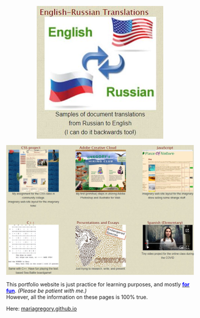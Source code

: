 <p align="center" style="text-align: center;">
  <a href="https://github.com/mariagregory/Translations" target="blank">
    <img src="https://github.com/mariagregory/mariagregory/blob/main/Eng-Rus.JPG"  />
  </a>
</p>

<p align="center" style="text-align: center;">
  <a href="https://mariagregory.github.io/portfolio.html" target="blank">
    <img src="https://github.com/mariagregory/mariagregory/blob/main/readme_Img.JPG?raw=true" />
  </a>
</p>


<p>This portfolio website is just practice for learning purposes, and mostly <u><span style="color:blue;"><strong>for fun</strong></span></u>. <i>(Please be patient with me.)</i><br/>
However, all the information on these pages is 100% true. </p>

Here: <a href="https://mariagregory.github.io" target="blank">mariagregory.github.io</a>
